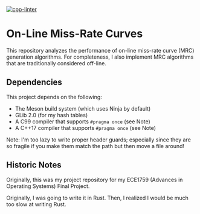 [![cpp-linter](https://github.com/cpp-linter/cpp-linter-action/actions/workflows/cpp-linter.yml/badge.svg)](https://github.com/cpp-linter/cpp-linter-action/actions/workflows/cpp-linter.yml)

# On-Line Miss-Rate Curves

This repository analyzes the performance of on-line miss-rate curve (MRC)
generation algorithms. For completeness, I also implement MRC algorithms that
are traditionally considered off-line.

## Dependencies

This project depends on the following:
- The Meson build system (which uses Ninja by default)
- GLib 2.0 (for my hash tables)
- A C99 compiler that supports `#pragma once` (see Note)
- A C++17 compiler that supports `#pragma once` (see Note)

Note: I'm too lazy to write proper header guards; especially since they are so
fragile if you make them match the path but then move a file around!

## Historic Notes

Originally, this was my project repository for my ECE1759
(Advances in Operating Systems) Final Project.

Originally, I was going to write it in Rust. Then, I realized I would be much
too slow at writing Rust.

